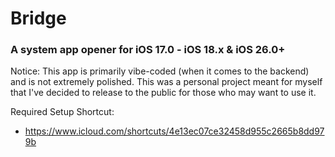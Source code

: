 # Bridge
### A system app opener for iOS 17.0 - iOS 18.x & iOS 26.0+

Notice: This app is primarily vibe-coded (when it comes to the backend) and is not extremely polished. This was a personal project meant for myself that I've decided to release to the public for those who may want to use it. 

Required Setup Shortcut:
* https://www.icloud.com/shortcuts/4e13ec07ce32458d955c2665b8dd979b
